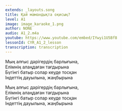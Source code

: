 ```yaml
---
extends: _layouts.song
title: Қай мамандықта оқисың?
level: A1
image: image_karaoke_1.png
author: NONE
audio: A1_2.m4a
youtube: https://www.youtube.com/embed/IYwyi1U5Bf8
lessonId: CYR_A1_2_lesson
transcription: transcription 
---
```

Мың алғыс дәрігердің барлығына,  
Елімнің алаңдаған тағдырына  
Бүгінгі батыр солар кеуде тосқан  
Індеттің дауылына, жаңбырына

Мың алғыс дәрігердің барлығына,  
Елімнің алаңдаған тағдырына  
Бүгінгі батыр солар кеуде тосқан  
Індеттің дауылына, жаңбырына